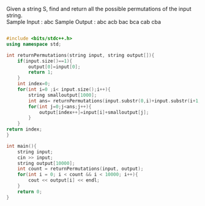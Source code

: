 Given a string S, find and return all the possible permutations of the input string.\
Sample Input :
abc
Sample Output :
abc
acb
bac
bca
cab
cba

```cpp

#include <bits/stdc++.h>
using namespace std;

int returnPermutations(string input, string output[]){
    if(input.size()==1){
        output[0]=input[0];
        return 1;
    }
    int index=0;
    for(int i=0 ;i< input.size();i++){
        string smalloutput[1000];
        int ans= returnPermutations(input.substr(0,i)+input.substr(i+1,input.size()-i-1),smalloutput);
        for(int j=0;j<ans;j++){
            output[index++]=input[i]+smalloutput[j];
        }
    }
return index;
}

int main(){
    string input;
    cin >> input;
    string output[10000];
    int count = returnPermutations(input, output);
    for(int i = 0; i < count && i < 10000; i++){
        cout << output[i] << endl;
    }
    return 0;
}
```
